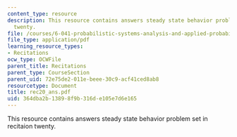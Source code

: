 ```yaml
---
content_type: resource
description: This resource contains answers steady state behavior problem set in recitaion
  twenty.
file: /courses/6-041-probabilistic-systems-analysis-and-applied-probability-spring-2006/364dba2b13898f9b316de105e7d6e165_rec20_ans.pdf
file_type: application/pdf
learning_resource_types:
- Recitations
ocw_type: OCWFile
parent_title: Recitations
parent_type: CourseSection
parent_uid: 72e75de2-011e-beee-30c9-acf41ced8ab8
resourcetype: Document
title: rec20_ans.pdf
uid: 364dba2b-1389-8f9b-316d-e105e7d6e165
---
```

This resource contains answers steady state behavior problem set in recitaion twenty.

